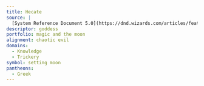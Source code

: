 ```yaml
---
title: Hecate
source: |
  [System Reference Document 5.0](https://dnd.wizards.com/articles/features/systems-reference-document-srd)
descriptor: goddess
portfolio: magic and the moon
alignment: chaotic evil
domains:
  - Knowledge
  - Trickery
symbol: setting moon
pantheons:
  - Greek
---
```

